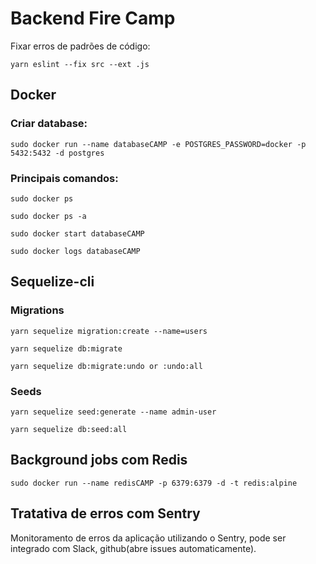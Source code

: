 # Backend Fire Camp

Fixar erros de padrões de código:

`yarn eslint --fix src --ext .js`

## Docker

### Criar database:

`sudo docker run --name databaseCAMP -e POSTGRES_PASSWORD=docker -p 5432:5432 -d postgres`

### Principais comandos:

`sudo docker ps`

`sudo docker ps -a`

`sudo docker start databaseCAMP`

`sudo docker logs databaseCAMP`

## Sequelize-cli

### Migrations

`yarn sequelize migration:create --name=users`

`yarn sequelize db:migrate`

`yarn sequelize db:migrate:undo or :undo:all`

### Seeds

`yarn sequelize seed:generate --name admin-user`

`yarn sequelize db:seed:all`

## Background jobs com Redis

`sudo docker run --name redisCAMP -p 6379:6379 -d -t redis:alpine`

## Tratativa de erros com Sentry

Monitoramento de erros da aplicação utilizando o Sentry, pode ser integrado com Slack,
github(abre issues automaticamente).
